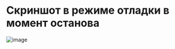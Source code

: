# Скриншот в режиме отладки в момент останова
![image](https://github.com/user-attachments/assets/0535cec1-8c83-46a5-be65-e8544b88ca9b)
